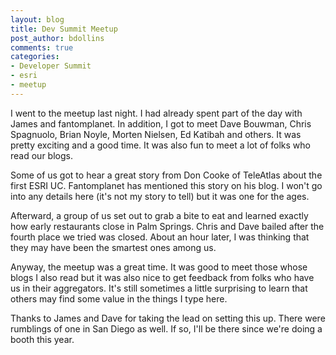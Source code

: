 ```yaml
---
layout: blog
title: Dev Summit Meetup
post_author: bdollins
comments: true
categories:
- Developer Summit
- esri
- meetup
---
```


I went to the meetup last night. I had already spent part of the day with James and fantomplanet. In addition, I got to meet Dave Bouwman, Chris Spagnuolo, Brian Noyle, Morten Nielsen, Ed Katibah and others. It was pretty exciting and a good time. It was also fun to meet a lot of folks who read our blogs.

Some of us got to hear a great story from Don Cooke of TeleAtlas about the first ESRI UC. Fantomplanet has mentioned this story on his blog. I won't go into any details here (it's not my story to tell) but it was one for the ages.

Afterward, a group of us set out to grab a bite to eat and learned exactly how early restaurants close in Palm Springs. Chris and Dave bailed after the fourth place we tried was closed. About an hour later, I was thinking that they may have been the smartest ones among us.

Anyway, the meetup was a great time. It was good to meet those whose blogs I also read but it was also nice to get feedback from folks who have us in their aggregators. It's still sometimes a little surprising to learn that others may find some value in the things I type here.

Thanks to James and Dave for taking the lead on setting this up. There were rumblings of one in San Diego as well. If so, I'll be there since we're doing a booth this year.